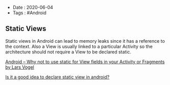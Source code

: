 - Date : 2020-06-04
- Tags : #Android

## Static Views

Static views in Android can lead to memory leaks since it has a reference to the context.  Also a View is usually linked to a particular Activity so the architecture should not require a View to be declared static.

[Android – Why not to use static for View fields in your Activity or Fragments by Lars Vogel](http://blog.vogella.com/2013/03/12/android-why-not-to-use-static-for-view-fields-in-your-activity-or-fragments-by-lars-vogel/)

[Is it a good idea to declare static view in android?](https://stackoverflow.com/a/34107418/1859777)


